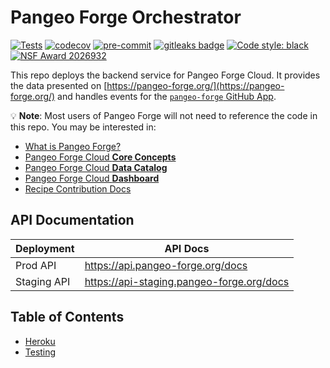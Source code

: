 # Pangeo Forge Orchestrator

[![Tests](https://github.com/pangeo-forge/pangeo-forge-orchestrator/actions/workflows/main.yaml/badge.svg)](https://github.com/pangeo-forge/pangeo-forge-orchestrator/actions/workflows/main.yaml)
[![codecov](https://codecov.io/gh/pangeo-forge/pangeo-forge-orchestrator/branch/main/graph/badge.svg?token=ay8eJ6JUiX)](https://codecov.io/gh/pangeo-forge/pangeo-forge-orchestrator)
[![pre-commit](https://img.shields.io/badge/pre--commit-enabled-brightgreen?logo=pre-commit&logoColor=white)](https://github.com/pre-commit/pre-commit)
[![gitleaks badge](https://img.shields.io/badge/protected%20by-gitleaks-blue)](https://github.com/zricethezav/gitleaks-action)
[![Code style: black](https://img.shields.io/badge/code%20style-black-000000.svg)](https://github.com/psf/black)
[![NSF Award 2026932](https://img.shields.io/badge/NSF-2026932-9cf)](https://www.nsf.gov/awardsearch/showAward?AWD_ID=2026932&HistoricalAwards=false)

This repo deploys the backend service for Pangeo Forge Cloud. It provides the data presented on
[https://pangeo-forge.org/](https://pangeo-forge.org/) and handles events for the
[`pangeo-forge` GitHub App](https://github.com/apps/pangeo-forge).

💡 **Note**: Most users of Pangeo Forge will not need to reference the code in this repo. You may be interested in:

- [What is Pangeo Forge?](https://pangeo-forge.readthedocs.io/en/latest/what_is_pangeo_forge.html)
- [Pangeo Forge Cloud **Core Concepts**](https://pangeo-forge.readthedocs.io/en/latest/pangeo_forge_cloud/core_concepts.html)
- [Pangeo Forge Cloud **Data Catalog**](https://pangeo-forge.org/catalog)
- [Pangeo Forge Cloud **Dashboard**](https://pangeo-forge.org/dashboard/feedstocks)
- [Recipe Contribution Docs](https://pangeo-forge.readthedocs.io/en/latest/pangeo_forge_cloud/recipe_contribution.html)

## API Documentation

| Deployment  | API Docs                                  |
| ----------- | ----------------------------------------- |
| Prod API    | https://api.pangeo-forge.org/docs         |
| Staging API | https://api-staging.pangeo-forge.org/docs |

## Table of Contents

- [Heroku](/docs/heroku.md)
- [Testing](/docs/testing.md)
